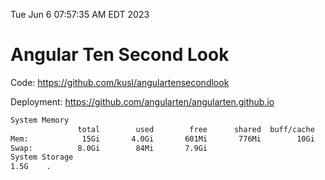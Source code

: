 Tue Jun  6 07:57:35 AM EDT 2023

# Angular Ten Second Look

Code: https://github.com/kusl/angulartensecondlook

Deployment: https://github.com/angularten/angularten.github.io

```bash
System Memory
               total        used        free      shared  buff/cache   available
Mem:            15Gi       4.0Gi       601Mi       776Mi        10Gi        10Gi
Swap:          8.0Gi        84Mi       7.9Gi
System Storage
1.5G	.
```
